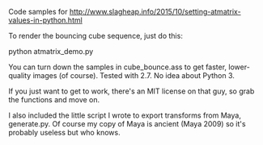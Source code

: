 Code samples for http://www.slagheap.info/2015/10/setting-atmatrix-values-in-python.html

To render the bouncing cube sequence, just do this:

python atmatrix_demo.py

You can turn down the samples in cube_bounce.ass to get faster, lower-quality 
images (of course). Tested with 2.7. No idea about Python 3.

If you just want to get to work, there's an MIT license on that guy,
so grab the functions and move on.

I also included the little script I wrote to export transforms from 
Maya, generate.py. Of course my copy of Maya is ancient (Maya 2009) so 
it's probably useless but who knows.
